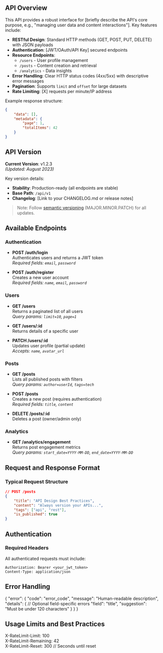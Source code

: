 ## API Overview

This API provides a robust interface for [briefly describe the API's core purpose, e.g., "managing user data and content interactions"]. Key features include:

- **RESTful Design**: Standard HTTP methods (GET, POST, PUT, DELETE) with JSON payloads
- **Authentication**: [JWT/OAuth/API Key] secured endpoints
- **Resource Endpoints**:
  - `/users` - User profile management
  - `/posts` - Content creation and retrieval
  - `/analytics` - Data insights
- **Error Handling**: Clear HTTP status codes (4xx/5xx) with descriptive error messages
- **Pagination**: Supports `limit` and `offset` for large datasets
- **Rate Limiting**: [X] requests per minute/IP address

Example response structure:

```json
{
	"data": [],
	"metadata": {
		"page": 1,
		"totalItems": 42
	}
}
```

## API Version

**Current Version**: v1.2.3  
_(Updated: August 2023)_

Key version details:

- **Stability**: Production-ready (all endpoints are stable)
- **Base Path**: `/api/v1`
- **Changelog**: [Link to your CHANGELOG.md or release notes]

> Note: Follow [semantic versioning](https://semver.org/) (MAJOR.MINOR.PATCH) for all updates.

## Available Endpoints

### Authentication

- **POST /auth/login**  
  Authenticates users and returns a JWT token  
  _Required fields: `email`, `password`_

- **POST /auth/register**  
  Creates a new user account  
  _Required fields: `name`, `email`, `password`_

### Users

- **GET /users**  
  Returns a paginated list of all users  
  _Query params: `limit=10`, `page=1`_

- **GET /users/:id**  
  Returns details of a specific user

- **PATCH /users/:id**  
  Updates user profile (partial update)  
  _Accepts: `name`, `avatar_url`_

### Posts

- **GET /posts**  
  Lists all published posts with filters  
  _Query params: `author=userId`, `tags=tech`_

- **POST /posts**  
  Creates a new post (requires authentication)  
  _Required fields: `title`, `content`_

- **DELETE /posts/:id**  
  Deletes a post (owner/admin only)

### Analytics

- **GET /analytics/engagement**  
  Returns post engagement metrics  
  _Query params: `start_date=YYYY-MM-DD`, `end_date=YYYY-MM-DD`_

## Request and Response Format

### Typical Request Structure

```json
// POST /posts
{
	"title": "API Design Best Practices",
	"content": "Always version your APIs...",
	"tags": ["api", "rest"],
	"is_published": true
}
```

## Authentication

### Required Headers

All authenticated requests must include:

```http
Authorization: Bearer <your_jwt_token>
Content-Type: application/json
```

## Error Handling

{
"error": {
"code": "error_code",
"message": "Human-readable description",
"details": {
// Optional field-specific errors
"field": "title",
"suggestion": "Must be under 120 characters"
}
}
}

## Usage Limits and Best Practices

X-RateLimit-Limit: 100  
X-RateLimit-Remaining: 42  
X-RateLimit-Reset: 300 // Seconds until reset
